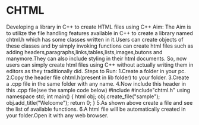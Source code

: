 # CHTML
Developing a library in C++ to create HTML files using C++
Aim:
  The Aim is to utilize the file handling features available in C++ to create a library named chtml.h which has some classes 
  written in it.Users can create objects of these classes and by simply invoking functions can create html files such as adding 
  headers,paragraphs,links,tables,lists,images,butons and manymore.They can also include styling in their html documents.
  So, now users can simply create html files using C++ without actually writing them in editors as they traditionally did.
Steps to Run:
1.Create a folder in your pc.
2.Copy the header file chtml.h(present in lib folder) to your folder.
3.Create a .cpp file in the same folder with any name.
4.Now include this header in this .cpp file(see the sample code below)
        #include<iostream>
        #include"chtml.h"
        using namespace std;
        int main()
        {
        html obj;
        obj.create_file("sample");
        obj.add_title("Welcome");
        return 0;
        }
5.As shown above create a file and see the list of available functions.
6.A html file will be automatically created in your folder.Open it with any web browser.
